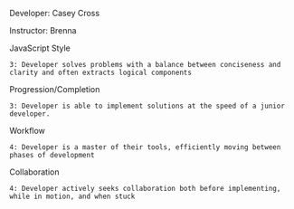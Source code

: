 Developer: Casey Cross

Instructor: Brenna

JavaScript Style

    3: Developer solves problems with a balance between conciseness and clarity and often extracts logical components

Progression/Completion

    3: Developer is able to implement solutions at the speed of a junior developer.

Workflow

    4: Developer is a master of their tools, efficiently moving between phases of development

Collaboration

    4: Developer actively seeks collaboration both before implementing, while in motion, and when stuck
